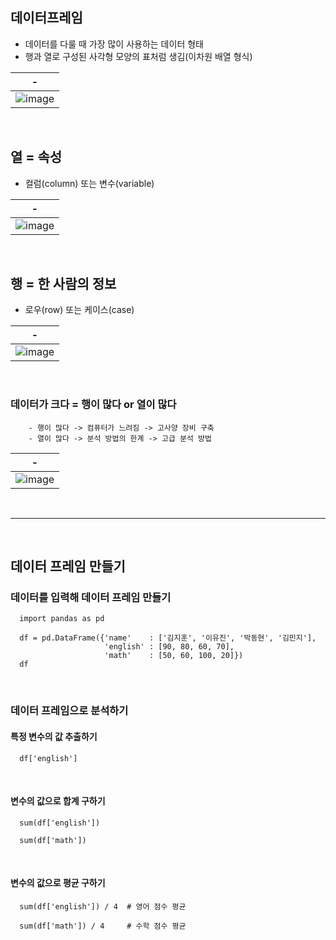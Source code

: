 데이터프레임
---
- 데이터를 다룰 때 가장 많이 사용하는 데이터 형태
- 행과 열로 구성된 사각형 모양의 표처럼 생김(이차원 배열 형식)

|-|
|-|
|![image](https://github.com/user-attachments/assets/22aa2b55-5284-4b61-ae66-0f97744dd799)|

<br>

열 = 속성
---
- 컬럼(column) 또는 변수(variable)
  
|-|
|-|
|![image](https://github.com/user-attachments/assets/683ca9d7-9738-418d-996d-88e0b28375e8)|

<br>

행 = 한 사람의 정보
---
- 로우(row) 또는 케이스(case)
  
|-|
|-|
|![image](https://github.com/user-attachments/assets/d6fa03b5-a6bf-4d5e-8a4d-f374313905fb)|

<br>


###  데이터가 크다 = 행이 많다 or 열이 많다
```
    - 행이 많다 -> 컴퓨터가 느려짐 -> 고사양 장비 구축
    - 열이 많다 -> 분석 방법의 한계 -> 고급 분석 방법
```

|-|
|-|
|![image](https://github.com/user-attachments/assets/496d4812-53a9-46b8-9056-42d3079b9aa2)|

<br>

---

<br>

데이터 프레임 만들기
---
### 데이터를 입력해 데이터 프레임 만들기
```
  import pandas as pd
  
  df = pd.DataFrame({'name'    : ['김지훈', '이유진', '박동현', '김민지'],
                     'english' : [90, 80, 60, 70],
                     'math'    : [50, 60, 100, 20]})
  df
```

<br>

### 데이터 프레임으로 분석하기
#### 특정 변수의 값 추출하기
```
  df['english']
```

<br>

#### 변수의 값으로 합계 구하기
```
  sum(df['english'])
```
```
  sum(df['math'])
```

<br>

#### 변수의 값으로 평균 구하기
```
  sum(df['english']) / 4  # 영어 점수 평균
```
```
  sum(df['math']) / 4     # 수학 점수 평균
```

<br>







